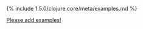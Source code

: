 {% include 1.5.0/clojure.core/meta/examples.md %}

[Please add examples!](https://github.com/arrdem/grimoire/edit/master/_includes/1.6.0/clojure.core/meta/examples.md)
